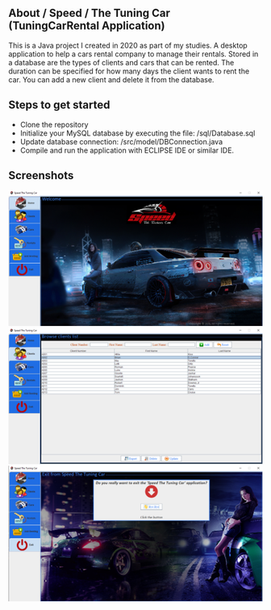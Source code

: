 ## About / Speed / The Tuning Car (TuningCarRental Application)

This is a Java project I created in 2020 as part of my studies. A desktop application to help a cars rental company to manage their rentals.
Stored in a database are the types of clients and cars that can be rented. The duration can be specified for how many days the client wants to rent the car.
You can add a new client and delete it from the database.

## Steps to get started 

- Clone the repository
- Initialize your MySQL database by executing the file: /sql/Database.sql
- Update database connection: /src/model/DBConnection.java
- Compile and run the application with ECLIPSE IDE or similar IDE.

## Screenshots

![Alt text](./Screenshots/HomeScreen.png?raw=true "Home screen")
![Alt text](./Screenshots/ClientsScreen.png?raw=true "Clients screen")
![Alt text](./Screenshots/ExitScreen.png?raw=true "Exit screen")
